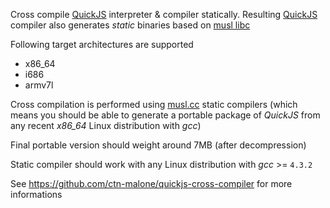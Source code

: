 Cross compile [QuickJS](https://github.com/bellard/quickjs) interpreter & compiler statically. Resulting [QuickJS](https://github.com/bellard/quickjs) compiler also generates *static* binaries based on [musl libc](https://musl.libc.org/)

Following target architectures are supported

* x86_64
* i686
* armv7l

Cross compilation is performed using [musl.cc](https://musl.cc/) static compilers (which means you should be able to generate a portable package of *QuickJS* from any recent *x86_64* Linux distribution with *gcc*)

Final portable version should weight around 7MB (after decompression)

Static compiler should work with any Linux distribution with *gcc* >= `4.3.2`

See https://github.com/ctn-malone/quickjs-cross-compiler for more informations
